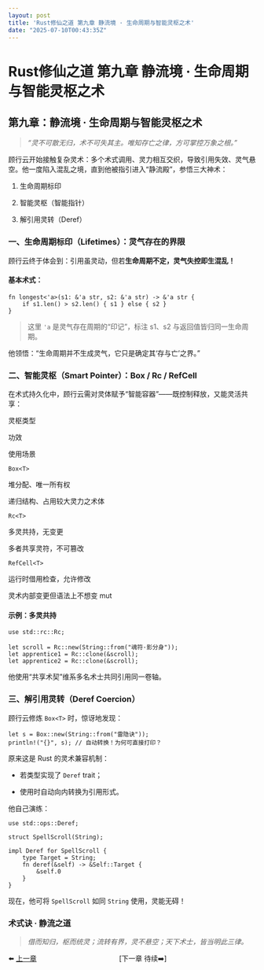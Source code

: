 ```yaml
---
layout: post
title: 'Rust修仙之道 第九章 静流境 · 生命周期与智能灵枢之术'
date: "2025-07-10T00:43:35Z"
---
```

Rust修仙之道 第九章 静流境 · 生命周期与智能灵枢之术
==============================

第九章：静流境 · 生命周期与智能灵枢之术
---------------------

> _“灵不可散无归，术不可失其主。唯知存亡之律，方可掌控万象之根。”_

顾行云开始接触复杂灵术：多个术式调用、灵力相互交织，导致引用失效、灵气悬空。他一度陷入混乱之境，直到他被指引进入“静流殿”，参悟三大神术：

1.  生命周期标印
    
2.  智能灵枢（智能指针）
    
3.  解引用灵转（Deref）
    

### 一、生命周期标印（Lifetimes）：灵气存在的界限

顾行云终于体会到：引用虽灵动，但若**生命周期不定，灵气失控即生混乱！**

#### 基本术式：

    fn longest<'a>(s1: &'a str, s2: &'a str) -> &'a str {
        if s1.len() > s2.len() { s1 } else { s2 }
    }
    

> 这里 `'a` 是灵气存在周期的“印记”，标注 s1、s2 与返回值皆归同一生命周期。

他领悟：“生命周期并不生成灵气，它只是确定其‘存与亡’之界。”

### 二、智能灵枢（Smart Pointer）：Box / Rc / RefCell

在术式持久化中，顾行云需对灵体赋予“智能容器”——既控制释放，又能灵活共享：

灵枢类型

功效

使用场景

`Box<T>`

堆分配、唯一所有权

递归结构、占用较大灵力之术体

`Rc<T>`

多灵共持，无变更

多者共享灵符，不可篡改

`RefCell<T>`

运行时借用检查，允许修改

灵术内部变更但语法上不想变 mut

#### 示例：多灵共持

    use std::rc::Rc;
    
    let scroll = Rc::new(String::from("魂符·影分身"));
    let apprentice1 = Rc::clone(&scroll);
    let apprentice2 = Rc::clone(&scroll);
    

他使用“共享术契”维系多名术士共同引用同一卷轴。

### 三、解引用灵转（Deref Coercion）

顾行云修炼 `Box<T>` 时，惊讶地发现：

    let s = Box::new(String::from("雷隐诀"));
    println!("{}", s); // 自动转换！为何可直接打印？
    

原来这是 Rust 的灵术兼容机制：

*   若类型实现了 `Deref` trait；
    
*   使用时自动向内转换为引用形式。
    

他自己演练：

    use std::ops::Deref;
    
    struct SpellScroll(String);
    
    impl Deref for SpellScroll {
        type Target = String;
        fn deref(&self) -> &Self::Target {
            &self.0
        }
    }
    

现在，他可将 `SpellScroll` 如同 `String` 使用，灵能无碍！

### 术式诀 · 静流之道

> _借而知归，枢而统灵；流转有界，灵不悬空；天下术士，皆当明此三律。_

⬅️ [上一章](https://www.cnblogs.com/niceWk/p/18975722)　　　　　　　　　　　　\[下一章 待续➡️\]